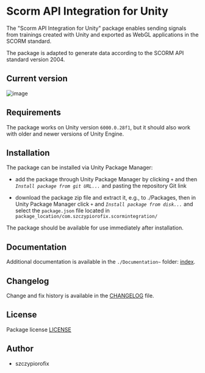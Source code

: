 # Scorm API Integration for Unity

The "Scorm API Integration for Unity" package enables sending signals from trainings created with Unity and exported as WebGL applications in the SCORM standard.

The package is adapted to generate data according to the SCORM API standard version 2004.

## Current version
![image](https://img.shields.io/badge/version-v1,0,1-blue)

## Requirements
The package works on Unity version `6000.0.28f1`, but it should also work with older and newer versions of Unity Engine.


## Installation

The package can be installed via Unity Package Manager:

- add the package through Unity Package Manager by clicking `+` and then *`Install package from git URL...`* and pasting the repository Git link

- download the package zip file and extract it, e.g., to ./Packages, then in Unity Package Manager click `+` and *`Install package from disk...`* and select the `package.json` file located in `package_location/com.szczypiorofix.scormintegration/`

The package should be available for use immediately after installation.


## Documentation

Additional documentation is available in the `./Documentation~` folder: [index](/Documentation~/index.md).


## Changelog

Change and fix history is available in the [CHANGELOG](CHANGELOG.md) file.


## License

Package license [LICENSE](LICENSE.md)


## Author
- szczypiorofix
